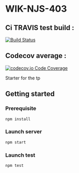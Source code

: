 # WIK-NJS-403

## Ci TRAVIS test build :
[![Build Status](https://travis-ci.org/BloodMotion/wik-njs-403.png?branch=master)](https://travis-ci.org/BloodMotion/wik-njs-403)

## Codecov average :
[![codecov.io Code Coverage](https://img.shields.io/codecov/c/github/BloodMotion/wik-njs-403.svg?maxAge=2592000)](https://codecov.io/github/BloodMotion/wik-njs-403?branch=master)

Starter for the tp

## Getting started

### Prerequisite

`npm install`

### Launch server

`npm start`

### Launch test

`npm test`